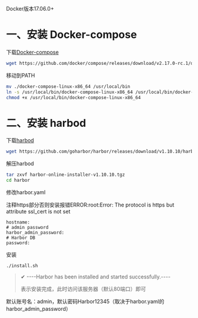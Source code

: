 

Docker版本17.06.0+

# 一、安装 Docker-compose

下载[Docker-compose](https://github.com/docker/compose/releases)

```bash
wget https://github.com/docker/compose/releases/download/v2.17.0-rc.1/docker-compose-linux-x86_64
```

移动到PATH

```bash
mv ./docker-compose-linux-x86_64 /usr/local/bin
ln -s /usr/local/bin/docker-compose-linux-x86_64 /usr/local/bin/docker-compose
chmod +x /usr/local/bin/docker-compose-linux-x86_64
```

# 二、安装 harbod

下载[harbod](https://github.com/goharbor/harbor/releases)

```bash
wget https://github.com/goharbor/harbor/releases/download/v1.10.10/harbor-online-installer-v1.10.10.tgz
```

解压harbod

```bash
tar zxvf harbor-online-installer-v1.10.10.tgz
cd harbor
```

修改harbor.yaml

注释https部分否则安装报错ERROR:root:Error: The protocol is https but attribute ssl_cert is not set

```
hostname:
# admin password
harbor_admin_password:
# Harbor DB
password:
```

安装

```
./install.sh
```

> ✔ ----Harbor has been installed and started successfully.----
>
> 表示安装完成，此时访问该服务器（默认80端口）即可

默认账号名：admin，默认密码Harbor12345（取决于harbor.yaml的harbor_admin_password）
